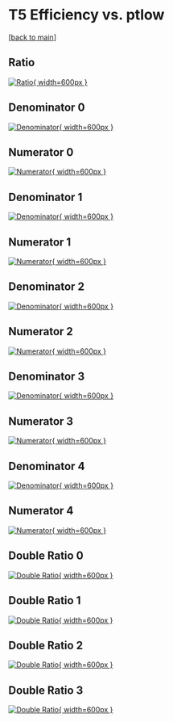 # T5 Efficiency vs. ptlow

[[back to main](./)]



## Ratio

[![Ratio](../mtv/var/T5_base_11_0_eff_ptlow.png){ width=600px }](../mtv/var/T5_base_11_0_eff_ptlow.pdf)

## Denominator 0

[![Denominator](../mtv/den/T5_base_11_0_eff_ptlow_den0.png){ width=600px }](../mtv/den/T5_base_11_0_eff_ptlow_den0.pdf)

## Numerator 0

[![Numerator](../mtv/num/T5_base_11_0_eff_ptlow_num0.png){ width=600px }](../mtv/num/T5_base_11_0_eff_ptlow_num0.pdf)

## Denominator 1

[![Denominator](../mtv/den/T5_base_11_0_eff_ptlow_den1.png){ width=600px }](../mtv/den/T5_base_11_0_eff_ptlow_den1.pdf)

## Numerator 1

[![Numerator](../mtv/num/T5_base_11_0_eff_ptlow_num1.png){ width=600px }](../mtv/num/T5_base_11_0_eff_ptlow_num1.pdf)

## Denominator 2

[![Denominator](../mtv/den/T5_base_11_0_eff_ptlow_den2.png){ width=600px }](../mtv/den/T5_base_11_0_eff_ptlow_den2.pdf)

## Numerator 2

[![Numerator](../mtv/num/T5_base_11_0_eff_ptlow_num2.png){ width=600px }](../mtv/num/T5_base_11_0_eff_ptlow_num2.pdf)

## Denominator 3

[![Denominator](../mtv/den/T5_base_11_0_eff_ptlow_den3.png){ width=600px }](../mtv/den/T5_base_11_0_eff_ptlow_den3.pdf)

## Numerator 3

[![Numerator](../mtv/num/T5_base_11_0_eff_ptlow_num3.png){ width=600px }](../mtv/num/T5_base_11_0_eff_ptlow_num3.pdf)

## Denominator 4

[![Denominator](../mtv/den/T5_base_11_0_eff_ptlow_den4.png){ width=600px }](../mtv/den/T5_base_11_0_eff_ptlow_den4.pdf)

## Numerator 4

[![Numerator](../mtv/num/T5_base_11_0_eff_ptlow_num4.png){ width=600px }](../mtv/num/T5_base_11_0_eff_ptlow_num4.pdf)

## Double Ratio 0

[![Double Ratio](../mtv/ratio/T5_base_11_0_eff_ptlow_ratio0.png){ width=600px }](../mtv/ratio/T5_base_11_0_eff_ptlow_ratio0.pdf)

## Double Ratio 1

[![Double Ratio](../mtv/ratio/T5_base_11_0_eff_ptlow_ratio1.png){ width=600px }](../mtv/ratio/T5_base_11_0_eff_ptlow_ratio1.pdf)

## Double Ratio 2

[![Double Ratio](../mtv/ratio/T5_base_11_0_eff_ptlow_ratio2.png){ width=600px }](../mtv/ratio/T5_base_11_0_eff_ptlow_ratio2.pdf)

## Double Ratio 3

[![Double Ratio](../mtv/ratio/T5_base_11_0_eff_ptlow_ratio3.png){ width=600px }](../mtv/ratio/T5_base_11_0_eff_ptlow_ratio3.pdf)


